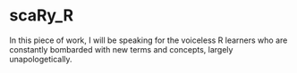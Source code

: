 # scaRy_R
In this piece of work, I will be speaking for the voiceless R learners who are constantly bombarded with new terms and concepts, largely unapologetically.

